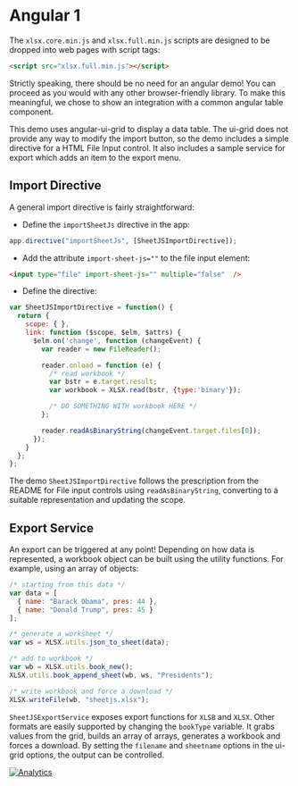 # Angular 1

The `xlsx.core.min.js` and `xlsx.full.min.js` scripts are designed to be dropped
into web pages with script tags:

```html
<script src="xlsx.full.min.js"></script>
```

Strictly speaking, there should be no need for an angular demo!  You can proceed
as you would with any other browser-friendly library.  To make this meaningful,
we chose to show an integration with a common angular table component.

This demo uses angular-ui-grid to display a data table.  The ui-grid does not
provide any way to modify the import button, so the demo includes a simple
directive for a HTML File Input control.  It also includes a sample service for
export which adds an item to the export menu.

## Import Directive

A general import directive is fairly straightforward:

- Define the `importSheetJs` directive in the app:

```js
app.directive("importSheetJs", [SheetJSImportDirective]);
```

- Add the attribute `import-sheet-js=""` to the file input element:

```html
<input type="file" import-sheet-js="" multiple="false"  />
```

- Define the directive:

```js
var SheetJSImportDirective = function() {
  return {
    scope: { },
    link: function ($scope, $elm, $attrs) {
      $elm.on('change', function (changeEvent) {
        var reader = new FileReader();

        reader.onload = function (e) {
          /* read workbook */
          var bstr = e.target.result;
          var workbook = XLSX.read(bstr, {type:'binary'});

          /* DO SOMETHING WITH workbook HERE */
        };

        reader.readAsBinaryString(changeEvent.target.files[0]);
      });
    }
  };
};
```

The demo `SheetJSImportDirective` follows the prescription from the README for
File input controls using `readAsBinaryString`, converting to a suitable
representation and updating the scope.

## Export Service

An export can be triggered at any point!  Depending on how data is represented,
a workbook object can be built using the utility functions.  For example, using
an array of objects:

```js
/* starting from this data */
var data = [
  { name: "Barack Obama", pres: 44 },
  { name: "Donald Trump", pres: 45 }
];

/* generate a worksheet */
var ws = XLSX.utils.json_to_sheet(data);

/* add to workbook */
var wb = XLSX.utils.book_new();
XLSX.utils.book_append_sheet(wb, ws, "Presidents");

/* write workbook and force a download */
XLSX.writeFile(wb, "sheetjs.xlsx");
```


`SheetJSExportService` exposes export functions for `XLSB` and `XLSX`.  Other
formats are easily supported by changing the `bookType` variable.  It grabs
values from the grid, builds an array of arrays, generates a workbook and forces
a download.  By setting the `filename` and `sheetname` options in the ui-grid
options, the output can be controlled.

[![Analytics](https://ga-beacon.appspot.com/UA-36810333-1/SheetJS/js-xlsx?pixel)](https://github.com/SheetJS/js-xlsx)
